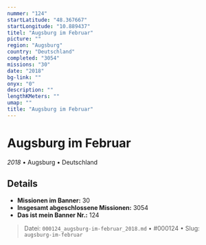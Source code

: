 ```yaml
---
nummer: "124"
startLatitude: "48.367667"
startLongitude: "10.889437"
titel: "Augsburg im Februar"
picture: ""
region: "Augsburg"
country: "Deutschland"
completed: "3054"
missions: "30"
date: "2018"
bg-link: ""
onyx: "0"
description: ""
lengthKMeters: ""
umap: ""
title: "Augsburg im Februar"
---
```

# Augsburg im Februar

*2018* • Augsburg • Deutschland



## Details

- **Missionen im Banner:** 30
- **Insgesamt abgeschlossene Missionen:** 3054
- **Das ist mein Banner Nr.:** 124




> Datei: `000124_augsburg-im-februar_2018.md` • #000124 • Slug: `augsburg-im-februar`
